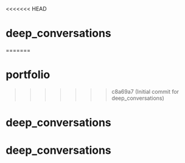 <<<<<<< HEAD
# deep_conversations
=======
# portfolio
>>>>>>> c8a69a7 (Initial commit for deep_conversations)
# deep_conversations
# deep_conversations
